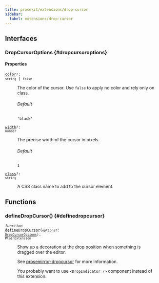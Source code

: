 ```yaml
---
title: prosekit/extensions/drop-cursor
sidebar:
  label: extensions/drop-cursor
---
```


## Interfaces

### DropCursorOptions {#dropcursoroptions}

#### Properties

<dl>

<dt>

<code data-typedoc-code><a id="color" href="#color">color</a><i>?</i>: `string` \| `false`</code>

</dt>

<dd>

The color of the cursor.  Use `false` to apply no color and rely only on class.

###### Default

`'black'`

</dd>

</dl>

<dl>

<dt>

<code data-typedoc-code><a id="width" href="#width">width</a><i>?</i>: `number`</code>

</dt>

<dd>

The precise width of the cursor in pixels.

###### Default

`1`

</dd>

</dl>

<dl>

<dt>

<code data-typedoc-code><a id="class" href="#class">class</a><i>?</i>: `string`</code>

</dt>

<dd>

A CSS class name to add to the cursor element.

</dd>

</dl>

## Functions

### defineDropCursor() {#definedropcursor}

<dl>

<dt>

<code data-typedoc-code><i>function</i> <a id="definedropcursor" href="#definedropcursor">defineDropCursor</a>(`options?`: [`DropCursorOptions`](#dropcursoroptions)): `PlainExtension`</code>

</dt>

<dd>

Show up a decoration at the drop position when something is dragged over the editor.

See [prosemirror-dropcursor](https://github.com/ProseMirror/prosemirror-dropcursor) for more information.

You probably want to use `<DropIndicator />` component instead of this extension.

</dd>

</dl>
